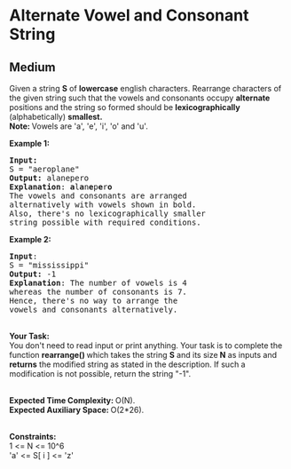# Alternate Vowel and Consonant String
## Medium
<div class="problems_problem_content__Xm_eO"><p>Given a string&nbsp;<strong>S</strong> of <strong>lowercase</strong> english characters. Rearrange characters of the given string such that the vowels and consonants occupy <strong>alternate</strong> positions and the string so formed should be <strong>lexicographically</strong> (alphabetically) <strong>smallest.</strong>&nbsp;<br>
<strong>Note:&nbsp;</strong>Vowels are 'a', 'e', 'i', 'o' and 'u'.&nbsp;</p>

<p><strong>Example 1:</strong></p>

<pre><strong>Input:</strong>
S = "aeroplane"
<strong>Output:</strong> alanepero
<strong>Explanation</strong>: <strong>a</strong>l<strong>a</strong>n<strong>e</strong>p<strong>e</strong>r<strong>o  
</strong>The vowels and consonants are arranged 
alternatively with vowels shown in bold.
Also, there's no lexicographically smaller
string possible with required conditions.
</pre>

<p><strong>Example 2:</strong></p>

<pre><strong>Input</strong>: 
S = "mississippi"
<strong>Output:</strong> -1
<strong>Explanation</strong>: The number of vowels is 4 
whereas the number of consonants is 7.
Hence, there's no way to arrange the
vowels and consonants alternatively.
</pre>

<p><br>
<strong>Your Task:</strong><br>
You don't need to read input or print anything. Your task is to complete the function&nbsp;<strong>rearrange()&nbsp;</strong>which takes the string <strong>S</strong> and its size<strong> N</strong> as inputs and <strong>returns</strong> the modified string as stated in the description. If such a modification is not possible, return the string "-1".</p>

<p><br>
<strong>Expected Time Complexity:&nbsp;</strong>O(N).<br>
<strong>Expected Auxiliary Space:&nbsp;</strong>O(2*26).</p>

<p><br>
<strong>Constraints:</strong><br>
1 &lt;= N &lt;= 10^6<br>
'a'&nbsp;&lt;= S[ i ] &lt;= 'z'</p>
</div>